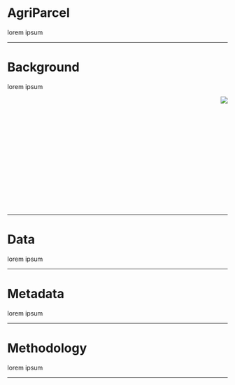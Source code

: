 # AgriParcel

lorem ipsum

---

# Background

lorem ipsum

<img src="https://europe-land.eu/wp-content/uploads/2023/10/Europe-LAND_logo-225x300.png" align="right" >
<br>
<br>
<br>
<br>
<br>
<br>
<br>
<br>
<br>
<br>
<br>
<br>
<br>
<br>
<br>

---

# Data

lorem ipsum

---

# Metadata

lorem ipsum

---

# Methodology

lorem ipsum

---
